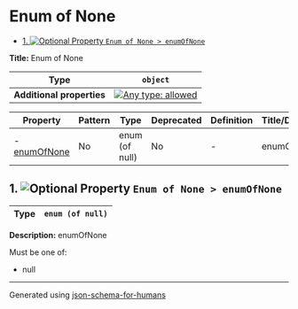 # Enum of None

- [1. ![Optional](https://img.shields.io/badge/Optional-yellow) Property `Enum of None > enumOfNone`](#enumOfNone)

**Title:** Enum of None

| Type                      | `object`                                                                                                                          |
| ------------------------- | --------------------------------------------------------------------------------------------------------------------------------- |
| **Additional properties** | [![Any type: allowed](https://img.shields.io/badge/Any%20type-allowed-green)](# "Additional Properties of any type are allowed.") |

| Property                     | Pattern | Type           | Deprecated | Definition | Title/Description |
| ---------------------------- | ------- | -------------- | ---------- | ---------- | ----------------- |
| - [enumOfNone](#enumOfNone ) | No      | enum (of null) | No         | -          | enumOfNone        |

## <a name="enumOfNone"></a>1. ![Optional](https://img.shields.io/badge/Optional-yellow) Property `Enum of None > enumOfNone`

| Type | `enum (of null)` |
| ---- | ---------------- |

**Description:** enumOfNone

Must be one of:
* null

----------------------------------------------------------------------------------------------------------------------------
Generated using [json-schema-for-humans](https://github.com/coveooss/json-schema-for-humans)
